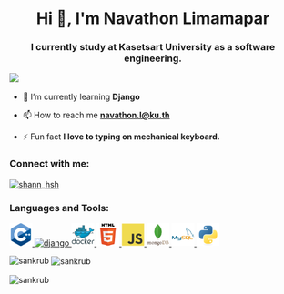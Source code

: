 <h1 align="center">Hi 👋, I'm Navathon Limamapar</h1>
<h3 align="center">I currently study at Kasetsart University as a software engineering.</h3>


<p align="left"> <img src="https://media.tenor.com/NOYF3f82b_gAAAAM/programmer.gif" > </p>

- 🌱 I’m currently learning **Django**

- 📫 How to reach me **navathon.l@ku.th**

- ⚡ Fun fact **I love to typing on mechanical keyboard.**

<h3 align="left">Connect with me:</h3>
<p align="left">
<a href="https://instagram.com/shann_hsh" target="blank"><img align="center" src="https://raw.githubusercontent.com/rahuldkjain/github-profile-readme-generator/master/src/images/icons/Social/instagram.svg" alt="shann_hsh" height="30" width="40" /></a>
</p>

<h3 align="left">Languages and Tools:</h3>
<p align="left"> <a href="https://www.w3schools.com/cpp/" target="_blank" rel="noreferrer"> <img src="https://raw.githubusercontent.com/devicons/devicon/master/icons/cplusplus/cplusplus-original.svg" alt="cplusplus" width="40" height="40"/> </a> <a href="https://www.djangoproject.com/" target="_blank" rel="noreferrer"> <img src="https://cdn.worldvectorlogo.com/logos/django.svg" alt="django" width="40" height="40"/> </a> <a href="https://www.docker.com/" target="_blank" rel="noreferrer"> <img src="https://raw.githubusercontent.com/devicons/devicon/master/icons/docker/docker-original-wordmark.svg" alt="docker" width="40" height="40"/> </a> <a href="https://www.w3.org/html/" target="_blank" rel="noreferrer"> <img src="https://raw.githubusercontent.com/devicons/devicon/master/icons/html5/html5-original-wordmark.svg" alt="html5" width="40" height="40"/> </a> <a href="https://developer.mozilla.org/en-US/docs/Web/JavaScript" target="_blank" rel="noreferrer"> <img src="https://raw.githubusercontent.com/devicons/devicon/master/icons/javascript/javascript-original.svg" alt="javascript" width="40" height="40"/> </a> <a href="https://www.mongodb.com/" target="_blank" rel="noreferrer"> <img src="https://raw.githubusercontent.com/devicons/devicon/master/icons/mongodb/mongodb-original-wordmark.svg" alt="mongodb" width="40" height="40"/> </a> <a href="https://www.mysql.com/" target="_blank" rel="noreferrer"> <img src="https://raw.githubusercontent.com/devicons/devicon/master/icons/mysql/mysql-original-wordmark.svg" alt="mysql" width="40" height="40"/> </a> <a href="https://www.python.org" target="_blank" rel="noreferrer"> <img src="https://raw.githubusercontent.com/devicons/devicon/master/icons/python/python-original.svg" alt="python" width="40" height="40"/> </a> </p>

<p><img align="left" src="https://github-readme-stats.vercel.app/api/top-langs?username=sankrub&show_icons=true&locale=en&layout=compact" alt="sankrub" /></p>

<p>&nbsp;<img align="center" src="https://github-readme-stats.vercel.app/api?username=sankrub&show_icons=true&locale=en" alt="sankrub" /></p>

<p><img align="center" src="https://github-readme-streak-stats.herokuapp.com/?user=sankrub&" alt="sankrub" /></p>

